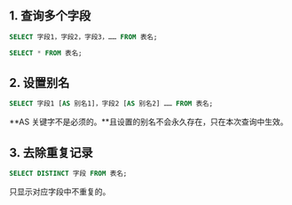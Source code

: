 ## 1. 查询多个字段

```sql
SELECT 字段1，字段2，字段3，…… FROM 表名;
```

```sql
SELECT * FROM 表名;
```



## 2. 设置别名

```sql
SELECT 字段1 [AS 别名1]，字段2 [AS 别名2] …… FROM 表名;
```

**AS 关键字不是必须的。**且设置的别名不会永久存在，只在本次查询中生效。

## 3. 去除重复记录

```sql
SELECT DISTINCT 字段 FROM 表名;
```

只显示对应字段中不重复的。


